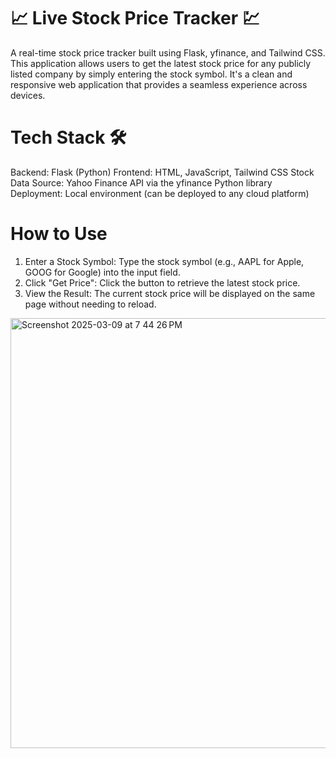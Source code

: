 # 📈 Live Stock Price Tracker 💹

A real-time stock price tracker built using Flask, yfinance, and Tailwind CSS. This application allows users to get the latest stock price for any publicly listed company by simply entering the stock symbol. It's a clean and responsive web application that provides a seamless experience across devices.

# Tech Stack 🛠️

Backend: Flask (Python)
Frontend: HTML, JavaScript, Tailwind CSS
Stock Data Source: Yahoo Finance API via the yfinance Python library
Deployment: Local environment (can be deployed to any cloud platform)

# How to Use

1. Enter a Stock Symbol: Type the stock symbol (e.g., AAPL for Apple, GOOG for Google) into the input field.
2. Click "Get Price": Click the button to retrieve the latest stock price.
3. View the Result: The current stock price will be displayed on the same page without needing to reload.



<img width="688" alt="Screenshot 2025-03-09 at 7 44 26 PM" src="https://github.com/user-attachments/assets/6a9f6374-7305-4d36-8c5c-60d3f71497a5" />
